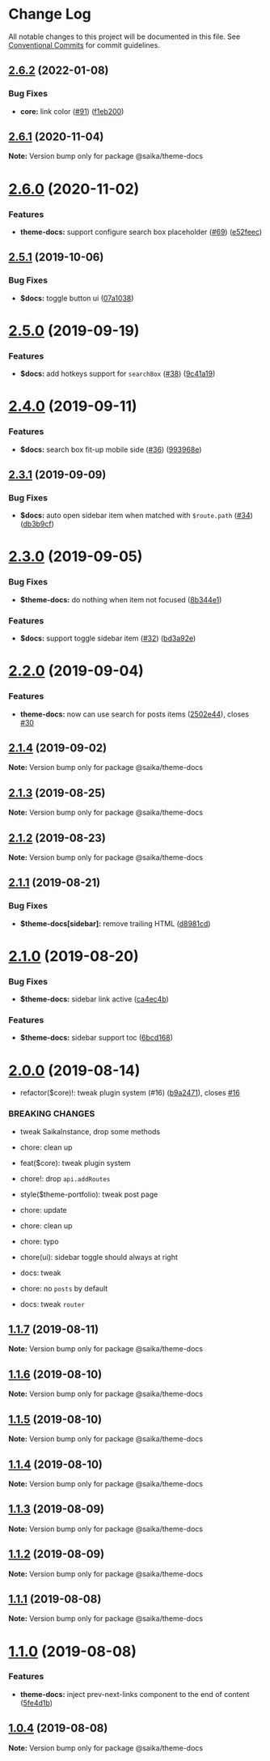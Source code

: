 # Change Log

All notable changes to this project will be documented in this file.
See [Conventional Commits](https://conventionalcommits.org) for commit guidelines.

## [2.6.2](https://github.com/2nthony/saika/compare/@saika/theme-docs@2.6.1...@saika/theme-docs@2.6.2) (2022-01-08)

### Bug Fixes

- **core:** link color ([#91](https://github.com/2nthony/saika/issues/91)) ([f1eb200](https://github.com/2nthony/saika/commit/f1eb200))

## [2.6.1](https://github.com/2nthony/saika/compare/@saika/theme-docs@2.6.0...@saika/theme-docs@2.6.1) (2020-11-04)

**Note:** Version bump only for package @saika/theme-docs

# [2.6.0](https://github.com/2nthony/saika/compare/@saika/theme-docs@2.5.1...@saika/theme-docs@2.6.0) (2020-11-02)

### Features

- **theme-docs:** support configure search box placeholder ([#69](https://github.com/2nthony/saika/issues/69)) ([e52feec](https://github.com/2nthony/saika/commit/e52feec))

## [2.5.1](https://github.com/2nthony/saika/compare/@saika/theme-docs@2.5.0...@saika/theme-docs@2.5.1) (2019-10-06)

### Bug Fixes

- **\$docs:** toggle button ui ([07a1038](https://github.com/2nthony/saika/commit/07a1038))

# [2.5.0](https://github.com/2nthony/saika/compare/@saika/theme-docs@2.4.0...@saika/theme-docs@2.5.0) (2019-09-19)

### Features

- **\$docs:** add hotkeys support for `searchBox` ([#38](https://github.com/2nthony/saika/issues/38)) ([9c41a19](https://github.com/2nthony/saika/commit/9c41a19))

# [2.4.0](https://github.com/2nthony/saika/compare/@saika/theme-docs@2.3.1...@saika/theme-docs@2.4.0) (2019-09-11)

### Features

- **\$docs:** search box fit-up mobile side ([#36](https://github.com/2nthony/saika/issues/36)) ([993968e](https://github.com/2nthony/saika/commit/993968e))

## [2.3.1](https://github.com/2nthony/saika/compare/@saika/theme-docs@2.3.0...@saika/theme-docs@2.3.1) (2019-09-09)

### Bug Fixes

- **\$docs:** auto open sidebar item when matched with `$route.path` ([#34](https://github.com/2nthony/saika/issues/34)) ([db3b9cf](https://github.com/2nthony/saika/commit/db3b9cf))

# [2.3.0](https://github.com/2nthony/saika/compare/@saika/theme-docs@2.2.0...@saika/theme-docs@2.3.0) (2019-09-05)

### Bug Fixes

- **\$theme-docs:** do nothing when item not focused ([8b344e1](https://github.com/2nthony/saika/commit/8b344e1))

### Features

- **\$docs:** support toggle sidebar item ([#32](https://github.com/2nthony/saika/issues/32)) ([bd3a92e](https://github.com/2nthony/saika/commit/bd3a92e))

# [2.2.0](https://github.com/2nthony/saika/compare/@saika/theme-docs@2.1.4...@saika/theme-docs@2.2.0) (2019-09-04)

### Features

- **theme-docs:** now can use search for posts items ([2502e44](https://github.com/2nthony/saika/commit/2502e44)), closes [#30](https://github.com/2nthony/saika/issues/30)

## [2.1.4](https://github.com/2nthony/saika/compare/@saika/theme-docs@2.1.3...@saika/theme-docs@2.1.4) (2019-09-02)

**Note:** Version bump only for package @saika/theme-docs

## [2.1.3](https://github.com/2nthony/saika/compare/@saika/theme-docs@2.1.2...@saika/theme-docs@2.1.3) (2019-08-25)

**Note:** Version bump only for package @saika/theme-docs

## [2.1.2](https://github.com/2nthony/saika/compare/@saika/theme-docs@2.1.1...@saika/theme-docs@2.1.2) (2019-08-23)

**Note:** Version bump only for package @saika/theme-docs

## [2.1.1](https://github.com/2nthony/saika/compare/@saika/theme-docs@2.1.0...@saika/theme-docs@2.1.1) (2019-08-21)

### Bug Fixes

- **\$theme-docs[sidebar]:** remove trailing HTML ([d8981cd](https://github.com/2nthony/saika/commit/d8981cd))

# [2.1.0](https://github.com/2nthony/saika/compare/@saika/theme-docs@2.0.0...@saika/theme-docs@2.1.0) (2019-08-20)

### Bug Fixes

- **\$theme-docs:** sidebar link active ([ca4ec4b](https://github.com/2nthony/saika/commit/ca4ec4b))

### Features

- **\$theme-docs:** sidebar support toc ([6bcd168](https://github.com/2nthony/saika/commit/6bcd168))

# [2.0.0](https://github.com/2nthony/saika/compare/@saika/theme-docs@1.1.7...@saika/theme-docs@2.0.0) (2019-08-14)

- refactor(\$core)!: tweak plugin system (#16) ([b9a2471](https://github.com/2nthony/saika/commit/b9a2471)), closes [#16](https://github.com/2nthony/saika/issues/16)

### BREAKING CHANGES

- tweak SaikaInstance, drop some methods

- chore: clean up

- feat(\$core): tweak plugin system

- chore!: drop `api.addRoutes`

- style(\$theme-portfolio): tweak post page

- chore: update

- chore: clean up

- chore: typo

- chore(ui): sidebar toggle should always at right

- docs: tweak

- chore: no `posts` by default

- docs: tweak `router`

## [1.1.7](https://github.com/2nthony/saika/compare/@saika/theme-docs@1.1.6...@saika/theme-docs@1.1.7) (2019-08-11)

**Note:** Version bump only for package @saika/theme-docs

## [1.1.6](https://github.com/2nthony/saika/compare/@saika/theme-docs@1.1.5...@saika/theme-docs@1.1.6) (2019-08-10)

**Note:** Version bump only for package @saika/theme-docs

## [1.1.5](https://github.com/2nthony/saika/compare/@saika/theme-docs@1.1.4...@saika/theme-docs@1.1.5) (2019-08-10)

**Note:** Version bump only for package @saika/theme-docs

## [1.1.4](https://github.com/2nthony/saika/compare/@saika/theme-docs@1.1.3...@saika/theme-docs@1.1.4) (2019-08-10)

**Note:** Version bump only for package @saika/theme-docs

## [1.1.3](https://github.com/2nthony/saika/compare/@saika/theme-docs@1.1.2...@saika/theme-docs@1.1.3) (2019-08-09)

**Note:** Version bump only for package @saika/theme-docs

## [1.1.2](https://github.com/2nthony/saika/compare/@saika/theme-docs@1.1.1...@saika/theme-docs@1.1.2) (2019-08-09)

**Note:** Version bump only for package @saika/theme-docs

## [1.1.1](https://github.com/2nthony/saika/compare/@saika/theme-docs@1.1.0...@saika/theme-docs@1.1.1) (2019-08-08)

**Note:** Version bump only for package @saika/theme-docs

# [1.1.0](https://github.com/2nthony/saika/compare/@saika/theme-docs@1.0.4...@saika/theme-docs@1.1.0) (2019-08-08)

### Features

- **theme-docs:** inject prev-next-links component to the end of content ([5fe4d1b](https://github.com/2nthony/saika/commit/5fe4d1b))

## [1.0.4](https://github.com/2nthony/saika/compare/@saika/theme-docs@1.0.3...@saika/theme-docs@1.0.4) (2019-08-08)

**Note:** Version bump only for package @saika/theme-docs
